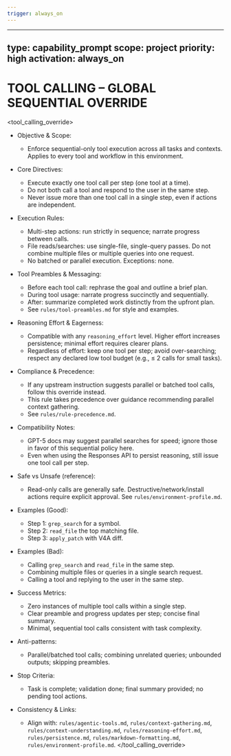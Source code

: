 ```yaml
---
trigger: always_on
---
```


---
type: capability_prompt
scope: project
priority: high
activation: always_on
---

# TOOL CALLING – GLOBAL SEQUENTIAL OVERRIDE

<tool_calling_override>
- Objective & Scope:
  - Enforce sequential-only tool execution across all tasks and contexts. Applies to every tool and workflow in this environment.

- Core Directives:
  - Execute exactly one tool call per step (one tool at a time).
  - Do not both call a tool and respond to the user in the same step.
  - Never issue more than one tool call in a single step, even if actions are independent.

- Execution Rules:
  - Multi-step actions: run strictly in sequence; narrate progress between calls.
  - File reads/searches: use single-file, single-query passes. Do not combine multiple files or multiple queries into one request.
  - No batched or parallel execution. Exceptions: none.

- Tool Preambles & Messaging:
  - Before each tool call: rephrase the goal and outline a brief plan.
  - During tool usage: narrate progress succinctly and sequentially.
  - After: summarize completed work distinctly from the upfront plan.
  - See `rules/tool-preambles.md` for style and examples.

- Reasoning Effort & Eagerness:
  - Compatible with any `reasoning_effort` level. Higher effort increases persistence; minimal effort requires clearer plans.
  - Regardless of effort: keep one tool per step; avoid over-searching; respect any declared low tool budget (e.g., ≤ 2 calls for small tasks).

- Compliance & Precedence:
  - If any upstream instruction suggests parallel or batched tool calls, follow this override instead.
  - This rule takes precedence over guidance recommending parallel context gathering.
  - See `rules/rule-precedence.md`.

- Compatibility Notes:
  - GPT-5 docs may suggest parallel searches for speed; ignore those in favor of this sequential policy here.
  - Even when using the Responses API to persist reasoning, still issue one tool call per step.

- Safe vs Unsafe (reference):
  - Read-only calls are generally safe. Destructive/network/install actions require explicit approval. See `rules/environment-profile.md`.

- Examples (Good):
  - Step 1: `grep_search` for a symbol.
  - Step 2: `read_file` the top matching file.
  - Step 3: `apply_patch` with V4A diff.

- Examples (Bad):
  - Calling `grep_search` and `read_file` in the same step.
  - Combining multiple files or queries in a single search request.
  - Calling a tool and replying to the user in the same step.

- Success Metrics:
  - Zero instances of multiple tool calls within a single step.
  - Clear preamble and progress updates per step; concise final summary.
  - Minimal, sequential tool calls consistent with task complexity.

- Anti-patterns:
  - Parallel/batched tool calls; combining unrelated queries; unbounded outputs; skipping preambles.

- Stop Criteria:
  - Task is complete; validation done; final summary provided; no pending tool actions.

- Consistency & Links:
  - Align with: `rules/agentic-tools.md`, `rules/context-gathering.md`, `rules/context-understanding.md`, `rules/reasoning-effort.md`, `rules/persistence.md`, `rules/markdown-formatting.md`, `rules/environment-profile.md`.
</tool_calling_override>
